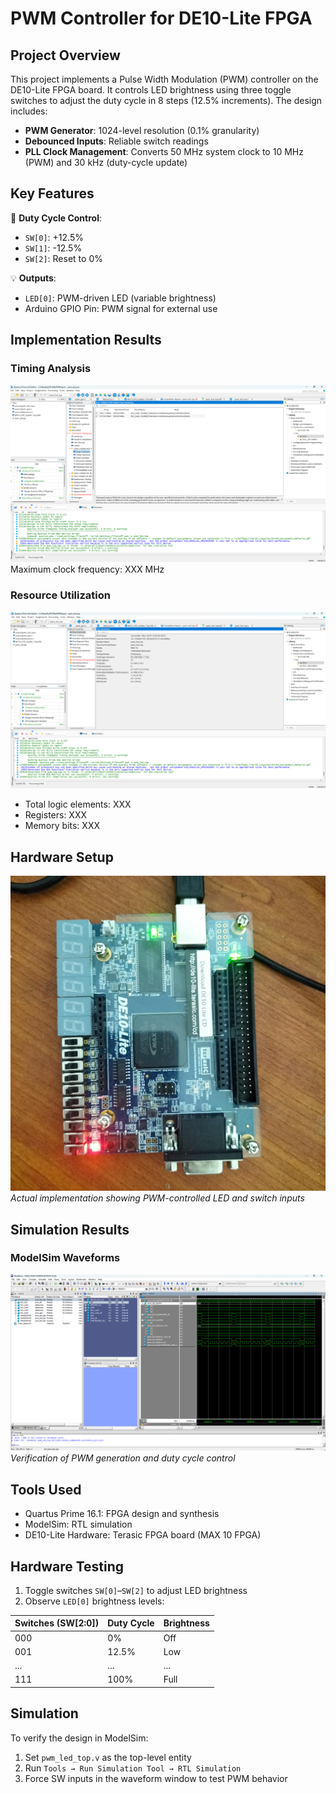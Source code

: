 # PWM Controller for DE10-Lite FPGA

## Project Overview
This project implements a Pulse Width Modulation (PWM) controller on the DE10-Lite FPGA board. It controls LED brightness using three toggle switches to adjust the duty cycle in 8 steps (12.5% increments). The design includes:

- **PWM Generator**: 1024-level resolution (0.1% granularity)
- **Debounced Inputs**: Reliable switch readings
- **PLL Clock Management**: Converts 50 MHz system clock to 10 MHz (PWM) and 30 kHz (duty-cycle update)

## Key Features
🔄 **Duty Cycle Control**:
- `SW[0]`: +12.5%
- `SW[1]`: -12.5%
- `SW[2]`: Reset to 0%

💡 **Outputs**:
- `LED[0]`: PWM-driven LED (variable brightness)
- Arduino GPIO Pin: PWM signal for external use

## Implementation Results
### Timing Analysis
![Fmax Report](./output/fmax_report.png)  
Maximum clock frequency: XXX MHz

### Resource Utilization
![Logic Utilization](./output/logic_utilization.png)  
- Total logic elements: XXX
- Registers: XXX
- Memory bits: XXX

## Hardware Setup
![DE10-Lite Implementation](./output/hardware_setup.jpg)  
*Actual implementation showing PWM-controlled LED and switch inputs*

## Simulation Results
### ModelSim Waveforms
![Simulation Waveforms](./output/simulation_waveforms.png)  
*Verification of PWM generation and duty cycle control*


## Tools Used
- Quartus Prime 16.1: FPGA design and synthesis
- ModelSim: RTL simulation
- DE10-Lite Hardware: Terasic FPGA board (MAX 10 FPGA)

## Hardware Testing
1. Toggle switches `SW[0]`–`SW[2]` to adjust LED brightness
2. Observe `LED[0]` brightness levels:

| Switches (SW[2:0]) | Duty Cycle | Brightness |
|--------------------|------------|------------|
| 000                | 0%         | Off        |
| 001                | 12.5%      | Low        |
| ...                | ...        | ...        |
| 111                | 100%       | Full       |

## Simulation
To verify the design in ModelSim:
1. Set `pwm_led_top.v` as the top-level entity
2. Run `Tools → Run Simulation Tool → RTL Simulation`
3. Force SW inputs in the waveform window to test PWM behavior
